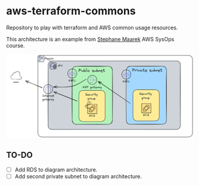 # aws-terraform-commons

Repository to play with terraform and AWS common usage resources.

This architecture is an example from [Stephane Maarek](https://pt.linkedin.com/in/stephanemaarek) AWS SysOps course.

![architecture](./resources/01.architecture.png)

## TO-DO

- [ ] Add RDS to diagram architecture.
- [ ] Add second private subnet to diagram architecture.